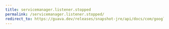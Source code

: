 ```yaml
---
title: servicemanager.listener.stopped
permalink: /servicemanager.listener.stopped/
redirect_to: https://guava.dev/releases/snapshot-jre/api/docs/com/google/common/util/concurrent/ServiceManager.Listener.html#stopped--
---
```

